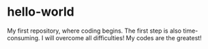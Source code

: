 # hello-world
My first repository, where coding begins.
The first step is also time-consuming.
I will overcome all difficulties!
My codes are the greatest!
